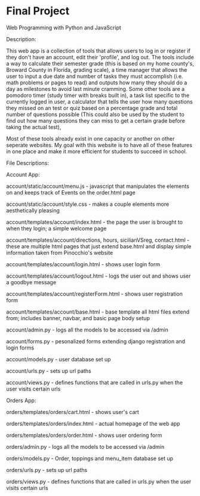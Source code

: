 # Final Project

Web Programming with Python and JavaScript

Description:

This web app is a collection of tools that allows users to log in or register
if they don't have an account, edit their 'profile', and log out. The tools
include a way to calculate
their semester grade (this is based on my home county's, Broward County in
Florida, grading scale), a time manager that allows the user to input a due date
and number of tasks they must accomplish (i.e. math problems or pages to read) and
outputs how many they should do a day as milestones to avoid last minute cramming.
Some other tools are a pomodoro timer (study timer with breaks built in), a task list
specific to the currently logged in user, a calculator that tells the user how many
questions they missed on an test or quiz based on a percentage grade and total number
of questions possible (This could also be used by the student to find out how many
questions they can miss to get a certain grade before taking the actual test),


Most of these tools already exist in one capacity or another on
other seperate websites. My goal with this website is to have all of these features in one
place and make it more efficient for students to succeed in school.

File Descriptions:

Account App:

account/static/account/menu.js - javascript that manipulates the elements on and keeps
track of Events on the order.html page

account/static/account/style.css - makes a couple elements more aesthetically pleasing

account/templates/account/index.html - the page the user is brought to when they login;
a simple welcome page

account/templates/account/directions, hours, sicilianVSreg, contact.html - these are
multiple html pages that just extend base.html and display simple information taken
from Pinocchio's website

account/templates/account/login.html - shows user login form

account/templates/account/logout.html - logs the user out and shows user a goodbye message

account/templates/account/registerForm.html - shows user registration form

account/templates/account/base.html - base template all html files extend from;
includes banner, navbar, and basic page body setup

account/admin.py - logs all the models to be accessed via /admin

account/forms.py - pesonalized forms extending django registration and login forms

account/models.py - user database set up

account/urls.py - sets up url paths

account/views.py - defines functions that are called in urls.py when the user visits certain urls

Orders App:

orders/templates/orders/cart.html - shows user's cart

orders/templates/orders/index.html - actual homepage of the web app

orders/templates/orders/order.html - shows user ordering form

orders/admin.py - logs all the models to be accessed via /admin

orders/models.py - Order, toppings and menu_item database set up

orders/urls.py - sets up url paths

orders/views.py - defines functions that are called in urls.py when the user visits certain urls